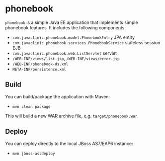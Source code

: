 phonebook
=========
`phonebook` is a simple Java EE application that implements simple phonebook features. It includes the following components:
- `com.javaclinic.phonebook.model.PhonebookEntry` JPA entity
- `com.javaclinic.phonebook.services.PhonebookService` stateless session EJB
- `com.javaclinic.phonebook.web.ListServlet` servlet
- `/WEB-INF/views/list.jsp`, `/WEB-INF/views/error.jsp`
- `/WEB-INF/phonebook-ds.xml`
- `META-INF/persistence.xml`


Build
-----
You can build/package the application with Maven:
- `mvn clean package`

This will build a new WAR archive file, e.g. `target/phonebook.war`.


Deploy
------
You can deploy directly to the local JBoss AS7/EAP6 instance:
- `mvn jboss-as:deploy`
